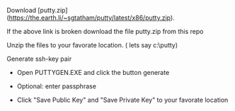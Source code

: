 Download [putty.zip] (https://the.earth.li/~sgtatham/putty/latest/x86/putty.zip). 

If the above link is broken download the file putty.zip from this repo

Unzip the files to your favorate location. ( lets say c:\putty\) 

  
Generate ssh-key pair 

  - Open PUTTYGEN.EXE and click the button generate
  
  - Optional: enter passphrase 
  
  - Click "Save Public Key" and "Save Private Key" to your favorate location 
  


